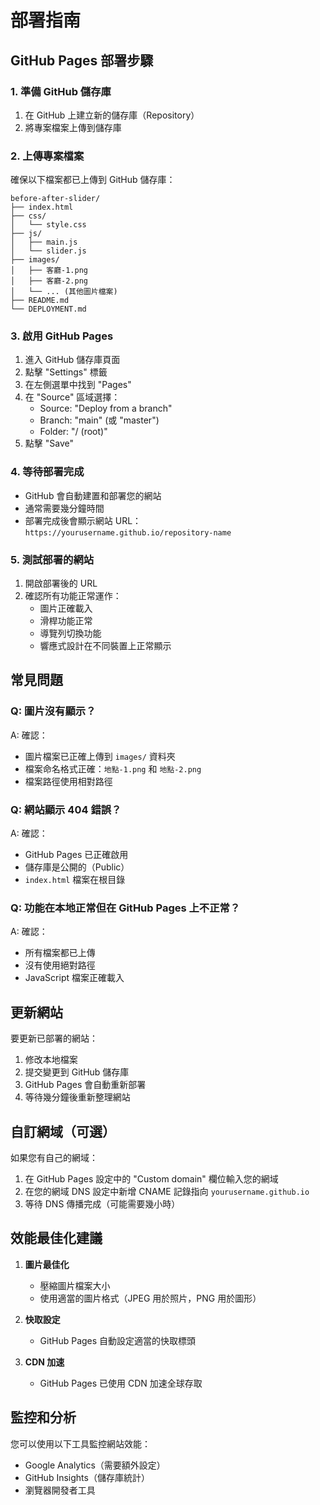 # 部署指南

## GitHub Pages 部署步驟

### 1. 準備 GitHub 儲存庫

1. 在 GitHub 上建立新的儲存庫（Repository）
2. 將專案檔案上傳到儲存庫

### 2. 上傳專案檔案

確保以下檔案都已上傳到 GitHub 儲存庫：

```
before-after-slider/
├── index.html
├── css/
│   └── style.css
├── js/
│   ├── main.js
│   └── slider.js
├── images/
│   ├── 客廳-1.png
│   ├── 客廳-2.png
│   └── ... (其他圖片檔案)
├── README.md
└── DEPLOYMENT.md
```

### 3. 啟用 GitHub Pages

1. 進入 GitHub 儲存庫頁面
2. 點擊 "Settings" 標籤
3. 在左側選單中找到 "Pages"
4. 在 "Source" 區域選擇：
   - Source: "Deploy from a branch"
   - Branch: "main" (或 "master")
   - Folder: "/ (root)"
5. 點擊 "Save"

### 4. 等待部署完成

- GitHub 會自動建置和部署您的網站
- 通常需要幾分鐘時間
- 部署完成後會顯示網站 URL：`https://yourusername.github.io/repository-name`

### 5. 測試部署的網站

1. 開啟部署後的 URL
2. 確認所有功能正常運作：
   - 圖片正確載入
   - 滑桿功能正常
   - 導覽列切換功能
   - 響應式設計在不同裝置上正常顯示

## 常見問題

### Q: 圖片沒有顯示？
A: 確認：
- 圖片檔案已正確上傳到 `images/` 資料夾
- 檔案命名格式正確：`地點-1.png` 和 `地點-2.png`
- 檔案路徑使用相對路徑

### Q: 網站顯示 404 錯誤？
A: 確認：
- GitHub Pages 已正確啟用
- 儲存庫是公開的（Public）
- `index.html` 檔案在根目錄

### Q: 功能在本地正常但在 GitHub Pages 上不正常？
A: 確認：
- 所有檔案都已上傳
- 沒有使用絕對路徑
- JavaScript 檔案正確載入

## 更新網站

要更新已部署的網站：

1. 修改本地檔案
2. 提交變更到 GitHub 儲存庫
3. GitHub Pages 會自動重新部署
4. 等待幾分鐘後重新整理網站

## 自訂網域（可選）

如果您有自己的網域：

1. 在 GitHub Pages 設定中的 "Custom domain" 欄位輸入您的網域
2. 在您的網域 DNS 設定中新增 CNAME 記錄指向 `yourusername.github.io`
3. 等待 DNS 傳播完成（可能需要幾小時）

## 效能最佳化建議

1. **圖片最佳化**
   - 壓縮圖片檔案大小
   - 使用適當的圖片格式（JPEG 用於照片，PNG 用於圖形）

2. **快取設定**
   - GitHub Pages 自動設定適當的快取標頭

3. **CDN 加速**
   - GitHub Pages 已使用 CDN 加速全球存取

## 監控和分析

您可以使用以下工具監控網站效能：

- Google Analytics（需要額外設定）
- GitHub Insights（儲存庫統計）
- 瀏覽器開發者工具

